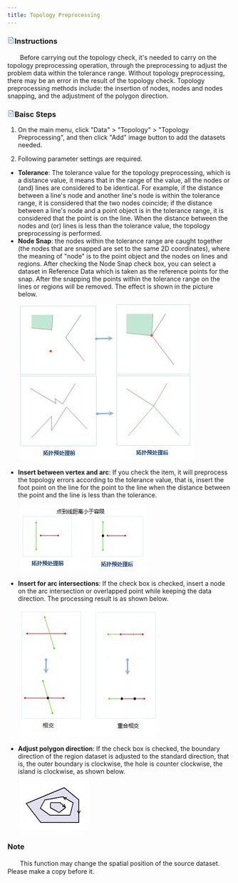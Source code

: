 ```yaml
---
title: Topology Preprocessing
---
```



### ![](img/read.gif)Instructions

　　Before carrying out the topology check, it's needed to carry on the topology preprocessing operation, through the preprocessing to adjust the problem data within the tolerance range. Without topology preprocessing, there may be an error in the result of the topology check. Topology preprocessing methods include: the insertion of nodes, nodes and nodes snapping, and the adjustment of the polygon direction.

### ![](img/read.gif)Baisc Steps

1.  On the main menu, click "Data" > "Topology" > "Topology Preprocessing", and then click "Add" image button to add the datasets needed.

2.  Following parameter settings are required.
  -   **Tolerance**: The tolerance value for the topology preprocessing, which is a distance value, it means that in the range of the value, all the nodes or (and) lines are considered to be identical. For example, if the distance between a line's node and another line's node is within the tolerance range, it is considered that the two nodes coincide; if the distance between a line's node and a point object is in the tolerance range, it is considered that the point is on the line. When the distance between the nodes and (or) lines is less than the tolerance value, the topology preprocessing is performed.
  -   **Node Snap**: the nodes within the tolerance range are caught together (the nodes that are snapped are set to the same 2D coordinates), where the meaning of "node" is to the point object and the nodes on lines and regions. After checking the Node Snap check box, you can select a dataset in Reference Data which is taken as the reference points for the snap. After the snapping the points within the tolerance range on the lines or regions will be removed. The effect is shown in the picture below.

　　![](img/TopoPreprocess1.png)

   -   **Insert between vertex and arc**: If you check the item, it will preprocess the topology errors according to the tolerance value, that is, insert the foot point on the line for the point to the line when the distance between the point and the line is less than the tolerance.

　　![](img/TopoPreprocess2.png) 

  -   **Insert for arc intersections**: If the check box is checked, insert a node on the arc intersection or overlapped point while keeping the data direction. The processing result is as shown below. 

　　![](img/TopoPreprocess3.png) 

  -   **Adjust polygon direction**: If the check box is checked, the boundary direction of the region dataset is adjusted to the standard direction, that is, the outer boundary is clockwise, the hole is counter clockwise, the island is clockwise, as shown below. 

　　![](img/TopoPreprocess9.png)



### Note

　　This function may change the spatial position of the source dataset. Please make a copy before it.

